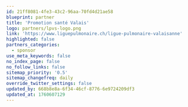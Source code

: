 ```yaml
---
id: 21ff8081-4fe3-43c2-96aa-70fd4d21ae58
blueprint: partner
title: 'Promotion santé Valais'
logo: partners/lpvs-logo.png
link: 'https://www.liguepulmonaire.ch/ligue-pulmonaire-valaisanne'
highlighted: false
partners_categories:
  - sponsor
use_meta_keywords: false
no_index_page: false
no_follow_links: false
sitemap_priority: '0.5'
sitemap_changefreq: daily
override_twitter_settings: false
updated_by: 668b8e8a-6f34-46cf-8776-6e9724209df3
updated_at: 1760607129
---
```

